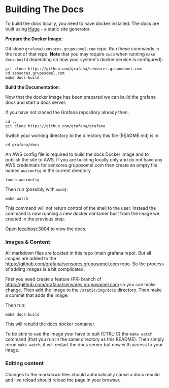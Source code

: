 # Building The Docs

To build the docs locally, you need to have docker installed.  The
docs are built using [Hugo](http://gohugo.io/) - a static site generator.

**Prepare the Docker Image**:

Git clone `grafana/sensores.gruposomel.com` repo. Run these commands in the root of that repo. **Note** that you may require ``sudo``
when running ``make docs-build`` depending on how your system's docker
service is configured):

```
git clone https://github.com/grafana/sensores.gruposomel.com
cd sensores.gruposomel.com
make docs-build
```

**Build the Documentation**:

Now that the docker image has been prepared we can build the
grafana docs and start a docs server. 

If you have not cloned the Grafana repository already then:

```
cd ..
git clone https://github.com/grafana/grafana
```

Switch your working directory to the directory this file
(README.md) is in.

```
cd grafana/docs
```

An AWS config file is required to build the docs Docker image and to publish the site to AWS. If you are building locally only and do not have any AWS credentials for sensores.gruposomel.com then create an empty file named `awsconfig` in the current directory.

```
touch awsconfig
```

Then run (possibly with ``sudo``):

```
make watch
```

This command will not return control of the shell to the user. Instead
the command is now running a new docker container built from the image
we created in the previous step.

Open [localhost:3004](http://localhost:3004) to view the docs.

### Images & Content

All markdown files are located in this repo (main grafana repo). But all images are added to the https://github.com/grafana/sensores.gruposomel.com repo. So the process of adding images is a bit complicated. 

First you need create a feature (PR) branch of https://github.com/grafana/sensores.gruposomel.com so you can make change. Then add the image to the `/static/img/docs` directory. Then make a commit that adds the image. 

Then run:
```
make docs-build
```

This will rebuild the docs docker container. 

To be able to use the image your have to quit  (CTRL-C) the `make watch` command (that you run in the same directory as this README). Then simply rerun `make watch`, it will restart the docs server but now with access to your image. 

### Editing content

Changes to the markdown files should automatically cause a docs rebuild and live reload should reload the page in your browser. 
